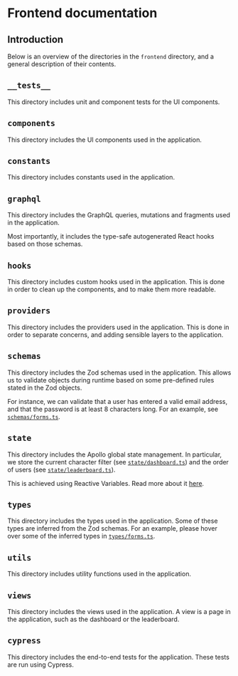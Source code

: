 # Frontend documentation

## Introduction

Below is an overview of the directories in the `frontend` directory, and a general description of their contents.

## `__tests__`

This directory includes unit and component tests for the UI components.

## `components`

This directory includes the UI components used in the application.

## `constants`

This directory includes constants used in the application.

## `graphql`

This directory includes the GraphQL queries, mutations and fragments used in the application.

Most importantly, it includes the type-safe autogenerated React hooks based on those schemas.

## `hooks`

This directory includes custom hooks used in the application. This is done in order to clean up the components, and to make them more readable.

## `providers`

This directory includes the providers used in the application. This is done in order to separate concerns, and adding sensible layers to the application.

## `schemas`

This directory includes the Zod schemas used in the application. This allows us to validate objects during runtime based on some pre-defined rules stated in the Zod objects.

For instance, we can validate that a user has entered a valid email address, and that the password is at least 8 characters long. For an example, see [`schemas/forms.ts`](/frontend/src/schemas/forms.ts).

## `state`

This directory includes the Apollo global state management. In particular, we store the current character filter (see [`state/dashboard.ts`](/frontend/src/state/dashboard.ts)) and the order of users (see [`state/leaderboard.ts`](/frontend/src/state/leaderboard.ts)).

This is achieved using Reactive Variables. Read more about it [here](https://www.apollographql.com/docs/react/local-state/reactive-variables/).

## `types`

This directory includes the types used in the application. Some of these types are inferred from the Zod schemas. For an example, please hover over some of the inferred types in [`types/forms.ts`](/frontend/src/types/forms.ts).

## `utils`

This directory includes utility functions used in the application.

## `views`

This directory includes the views used in the application. A view is a page in the application, such as the dashboard or the leaderboard.

## `cypress`

This directory includes the end-to-end tests for the application. These tests are run using Cypress.
